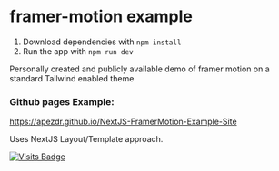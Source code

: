 # framer-motion example

1. Download dependencies with `npm install`
2. Run the app with `npm run dev`


Personally created and publicly available demo of framer motion on a standard Tailwind enabled theme

### Github pages Example:
https://apezdr.github.io/NextJS-FramerMotion-Example-Site


Uses NextJS Layout/Template approach.

[![Visits Badge](https://badges.strrl.dev/visits/Apezdr/NextJS-FramerMotion-Example-Site)](https://github.com/Apezdr/NextJS-FramerMotion-Example-Site)
